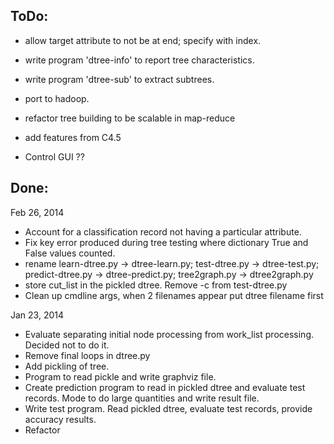 

ToDo:
-----
- allow target attribute to not be at end; specify with index.

- write program 'dtree-info' to report tree characteristics.
- write program 'dtree-sub' to extract subtrees.

- port to hadoop.
- refactor tree building to be scalable in map-reduce
- add features from C4.5
- Control GUI ??


Done:
-----
Feb 26, 2014
- Account for a classification record not having a particular attribute.
- Fix key error produced during tree testing where dictionary True and False values counted.
- rename learn-dtree.py -> dtree-learn.py; test-dtree.py -> dtree-test.py;
  predict-dtree.py -> dtree-predict.py; tree2graph.py -> dtree2graph.py
- store cut_list in the pickled dtree. Remove -c from test-dtree.py
- Clean up cmdline args, when 2 filenames appear put dtree filename first

Jan 23, 2014
- Evaluate separating initial node processing from
  work_list processing. Decided not to do it.
- Remove final loops in dtree.py
- Add pickling of tree.
- Program to read pickle and write graphviz file.
- Create prediction program to read in pickled dtree and evaluate test records.
  Mode to do large quantities and write result file.
- Write test program. Read pickled dtree, evaluate test records,
  provide accuracy results.
- Refactor

